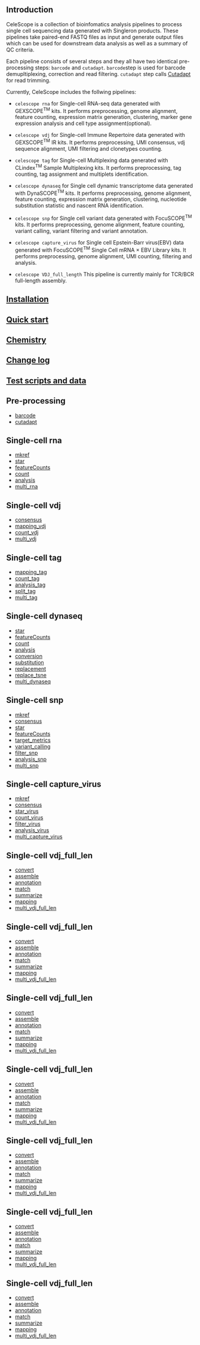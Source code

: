 ## Introduction
CeleScope is a collection of bioinfomatics analysis pipelines to process single cell sequencing data generated with Singleron products. These pipelines take paired-end FASTQ files as input and generate output files which can be used for downstream data analysis as well as a summary of QC criteria.

Each pipeline consists of several steps and they all have two identical pre-processing steps: `barcode` and `cutadapt`. `barcode`step is used for barcode demupltiplexing, correction and read filtering. `cutadapt` step calls [Cutadapt](https://cutadapt.readthedocs.io/en/stable/) for read trimming.

Currently, CeleScope includes the follwing pipelines:

- `celescope rna` for Single-cell RNA-seq data generated with GEXSCOPE<sup>TM</sup> kits. It performs preprocessing, genome alignment, feature counting, expression matrix generation, clustering, marker gene expression analysis and cell type assignment(optional).

- `celescope vdj` for Single-cell Immune Repertoire data generated with GEXSCOPE<sup>TM</sup> IR kits. It performs preprocessing, UMI consensus, vdj sequence alignment, UMI filtering and clonetypes counting.

- `celescope tag` for Single-cell Multiplexing data generated with CLindex<sup>TM</sup> Sample Multiplexing kits. It performs preprocessing, tag counting, tag assignment and multiplets identification.

- `celescope dynaseq` for Single cell dynamic transcriptome data generated with DynaSCOPE<sup>TM</sup> kits. It performs preprocessing, genome alignment, feature counting, expression matrix generation, clustering, nucleotide substitution statistic and nascent RNA identification.

- `celescope snp` for Single cell variant data generated with FocuSCOPE<sup>TM</sup> kits. It performs preprocessing, genome alignment, feature counting, variant calling, variant filtering and variant annotation.

- `celescope capture_virus` for Single cell Epstein-Barr virus(EBV) data generated with FocuSCOPE<sup>TM</sup> Single Cell mRNA × EBV Library  kits. It performs preprocessing, genome alignment, UMI counting, filtering and analysis.

- `celescope VDJ_full_length` This pipeline is currently mainly for TCR/BCR full-length assembly.

## [Installation](installation.md)

## [Quick start](quick_start.md)

## [Chemistry](chemistry.md)

## [Change log](CHANGELOG.md)

## [Test scripts and data](https://github.com/singleron-RD/celescope_test_script)

## Pre-processing

- [barcode](tools/barcode.md)
- [cutadapt](tools/cutadapt.md)
## Single-cell rna
- [mkref](rna/mkref.md)
- [star](rna/star.md)
- [featureCounts](tools/featureCounts.md)
- [count](tools/count.md)
- [analysis](rna/analysis.md)
- [multi_rna](rna/multi_rna.md)
## Single-cell vdj
- [consensus](tools/consensus.md)
- [mapping_vdj](vdj/mapping_vdj.md)
- [count_vdj](vdj/count_vdj.md)
- [multi_vdj](vdj/multi_vdj.md)
## Single-cell tag
- [mapping_tag](tag/mapping_tag.md)
- [count_tag](tag/count_tag.md)
- [analysis_tag](tag/analysis_tag.md)
- [split_tag](tag/split_tag.md)
- [multi_tag](tag/multi_tag.md)
## Single-cell dynaseq
- [star](rna/star.md)
- [featureCounts](tools/featureCounts.md)
- [count](tools/count.md)
- [analysis](rna/analysis.md)
- [conversion](dynaseq/conversion.md)
- [substitution](dynaseq/substitution.md)
- [replacement](dynaseq/replacement.md)
- [replace_tsne](dynaseq/replace_tsne.md)
- [multi_dynaseq](dynaseq/multi_dynaseq.md)
## Single-cell snp
- [mkref](snp/mkref.md)
- [consensus](tools/consensus.md)
- [star](rna/star.md)
- [featureCounts](tools/featureCounts.md)
- [target_metrics](tools/target_metrics.md)
- [variant_calling](snp/variant_calling.md)
- [filter_snp](snp/filter_snp.md)
- [analysis_snp](snp/analysis_snp.md)
- [multi_snp](snp/multi_snp.md)
## Single-cell capture_virus
- [mkref](capture_virus/mkref.md)
- [consensus](tools/consensus.md)
- [star_virus](rna_virus/star_virus.md)
- [count_virus](capture_virus/count_virus.md)
- [filter_virus](capture_virus/filter_virus.md)
- [analysis_virus](capture_virus/analysis_virus.md)
- [multi_capture_virus](capture_virus/multi_capture_virus.md)
## Single-cell vdj_full_len
- [convert](vdj_full_len/convert.md)
- [assemble](vdj_full_len/assemble.md)
- [annotation](vdj_full_len/annotation.md)
- [match](vdj_full_len/match.md)
- [summarize](vdj_full_len/summarize.md)
- [mapping](vdj_full_len/mapping.md)
- [multi_vdj_full_len](vdj_full_len/multi_vdj_full_len.md)
## Single-cell vdj_full_len
- [convert](vdj_full_len/convert.md)
- [assemble](vdj_full_len/assemble.md)
- [annotation](vdj_full_len/annotation.md)
- [match](vdj_full_len/match.md)
- [summarize](vdj_full_len/summarize.md)
- [mapping](vdj_full_len/mapping.md)
- [multi_vdj_full_len](vdj_full_len/multi_vdj_full_len.md)
## Single-cell vdj_full_len
- [convert](vdj_full_len/convert.md)
- [assemble](vdj_full_len/assemble.md)
- [annotation](vdj_full_len/annotation.md)
- [match](vdj_full_len/match.md)
- [summarize](vdj_full_len/summarize.md)
- [mapping](vdj_full_len/mapping.md)
- [multi_vdj_full_len](vdj_full_len/multi_vdj_full_len.md)
## Single-cell vdj_full_len
- [convert](vdj_full_len/convert.md)
- [assemble](vdj_full_len/assemble.md)
- [annotation](vdj_full_len/annotation.md)
- [match](vdj_full_len/match.md)
- [summarize](vdj_full_len/summarize.md)
- [mapping](vdj_full_len/mapping.md)
- [multi_vdj_full_len](vdj_full_len/multi_vdj_full_len.md)
## Single-cell vdj_full_len
- [convert](vdj_full_len/convert.md)
- [assemble](vdj_full_len/assemble.md)
- [annotation](vdj_full_len/annotation.md)
- [match](vdj_full_len/match.md)
- [summarize](vdj_full_len/summarize.md)
- [mapping](vdj_full_len/mapping.md)
- [multi_vdj_full_len](vdj_full_len/multi_vdj_full_len.md)
## Single-cell vdj_full_len
- [convert](vdj_full_len/convert.md)
- [assemble](vdj_full_len/assemble.md)
- [annotation](vdj_full_len/annotation.md)
- [match](vdj_full_len/match.md)
- [summarize](vdj_full_len/summarize.md)
- [mapping](vdj_full_len/mapping.md)
- [multi_vdj_full_len](vdj_full_len/multi_vdj_full_len.md)
## Single-cell vdj_full_len
- [convert](vdj_full_len/convert.md)
- [assemble](vdj_full_len/assemble.md)
- [annotation](vdj_full_len/annotation.md)
- [match](vdj_full_len/match.md)
- [summarize](vdj_full_len/summarize.md)
- [mapping](vdj_full_len/mapping.md)
- [multi_vdj_full_len](vdj_full_len/multi_vdj_full_len.md)
